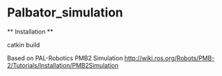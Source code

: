 # Palbator_simulation

** Installation **

catkin build




























































Based on PAL-Robotics PMB2 Simulation 
http://wiki.ros.org/Robots/PMB-2/Tutorials/Installation/PMB2Simulation
